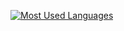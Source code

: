 [![Most Used Languages](https://github-readme-stats.vercel.app/api/top-langs/?username=renancx&layout=compact)](https://github.com/anuraghazra/github-readme-stats)
